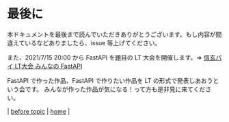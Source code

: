 # 最後に
本ドキュメントを最後まで読んでいただきありがとうございます。もし内容が間違えているなどありましたら、issue 等上げてください。

また、2021/7/15 20:00 から FastAPI を題目の LT 大会を開催します。⇒ [信玄パイ LT大会 みんなの FastAPI](https://shingenpy.connpass.com/event/216076/)

FastAPI で作った作品、FastAPI で作りたい作品を LT の形式で発表しあおうという会です。
みんなが作った作品が気になる！って方も是非見に来てください。

| 
[before topic](https://github.com/shingenpy/fastapi_workshop/tree/main/documents/05_deploy_app) 
| 
[home](https://github.com/shingenpy/fastapi_workshop) 
| 